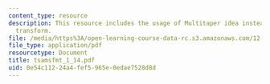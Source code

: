 ```yaml
---
content_type: resource
description: This resource includes the usage of Multitaper idea instead of Fourier
  transform.
file: /media/https%3A/open-learning-course-data-rc.s3.amazonaws.com/12-864-inference-from-data-and-models-spring-2005/0e54c11224a4fef5965e0edae7528d8d_tsamsfmt_1_14.pdf
file_type: application/pdf
resourcetype: Document
title: tsamsfmt_1_14.pdf
uid: 0e54c112-24a4-fef5-965e-0edae7528d8d
---
```

